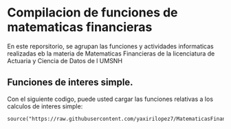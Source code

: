 # Compilacion de funciones de matematicas financieras 

En este reporsitorio, se agrupan las funciones y actividades informaticas realizadas eb la materia de Matematicas Financieras de la licenciatura de Actuaria y Ciencia de Datos de l UMSNH

## Funciones de interes simple.

Con el siguiente codigo, puede usted  cargar las funciones relativas a los calculos de interes simple:

```{r}
source("https://raw.githubusercontent.com/yaxirilopez7/MatematicasFinancieras2024/refs/heads/main/formulaInteresSimple.R")
```
